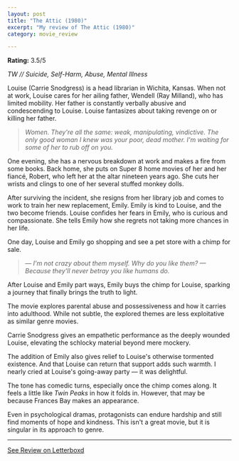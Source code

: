 ```yaml
---
layout: post
title: "The Attic (1980)"
excerpt: "My review of The Attic (1980)"
category: movie_review

---
```


**Rating:** 3.5/5

<i>TW // Suicide, Self-Harm, Abuse, Mental Illness</i>

Louise (Carrie Snodgress) is a head librarian in Wichita, Kansas. When not at work, Louise cares for her ailing father, Wendell (Ray Milland), who has limited mobility. Her father is constantly verbally abusive and condescending to Louise. Louise fantasizes about taking revenge on or killing her father.

<blockquote><i>Women. They're all the same: weak, manipulating, vindictive. The only good woman I knew was your poor, dead mother. I'm waiting for some of her to rub off on you.</i></blockquote>

One evening, she has a nervous breakdown at work and makes a fire from some books. Back home, she puts on Super 8 home movies of her and her fiancé, Robert, who left her at the altar nineteen years ago. She cuts her wrists and clings to one of her several stuffed monkey dolls.

After surviving the incident, she resigns from her library job and comes to work to train her new replacement, Emily. Emily is kind to Louise, and the two become friends. Louise confides her fears in Emily, who is curious and compassionate. She tells Emily how she regrets not taking more chances in her life.

One day, Louise and Emily go shopping and see a pet store with a chimp for sale.

<blockquote><i>— I'm not crazy about them myself. Why do you like them?
— Because they'll never betray you like humans do.</i></blockquote>

After Louise and Emily part ways, Emily buys the chimp for Louise, sparking a journey that finally brings the truth to light.

The movie explores parental abuse and possessiveness and how it carries into adulthood. While not subtle, the explored themes are less exploitative as similar genre movies.

Carrie Snodgress gives an empathetic performance as the deeply wounded Louise, elevating the schlocky material beyond mere mockery.

The addition of Emily also gives relief to Louise's otherwise tormented existence. And that Louise can return that support adds such warmth. I nearly cried at Louise's going-away party — it was delightful.

The tone has comedic turns, especially once the chimp comes along. It feels a little like <i>Twin Peaks</i> in how it folds in. However, that may be because Frances Bay makes an appearance.

Even in psychological dramas, protagonists can endure hardship and still find moments of hope and kindness. This isn't a great movie, but it is singular in its approach to genre.

<hr>

[See Review on Letterboxd](https://boxd.it/5SYPnB)
